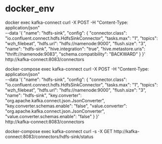 # docker_env


docker exec kafka-connect curl -X POST -H "Content-Type: application/json" \
    --data '{  "name": "hdfs-sink",  "config": {    "connector.class": "io.confluent.connect.hdfs.HdfsSinkConnector",    "tasks.max": "1",    "topics": "wzh_filebeat",    "hdfs.url": "hdfs://namenode:9000",    "flush.size": "3",    "name": "hdfs-sink",    "hive.integration": "true",    "hive.metastore.uris": "thrift://namenode:9083",    "schema.compatibility": "BACKWARD"  } }' \
    http://kafka-connect:8083/connectors


docker-compose exec kafka-connect curl -X POST -H "Content-Type: application/json" \
    --data '{     "name": "hdfs-sink",     "config": {         "connector.class": "io.confluent.connect.hdfs.HdfsSinkConnector",         "tasks.max": "1",         "topics": "wzh_filebeat",         "hdfs.url": "hdfs://namenode:9000",         "flush.size": "3",         "name": "hdfs-sink",         "key.converter": "org.apache.kafka.connect.json.JsonConverter",         "key.converter.schemas.enable": "false",         "value.converter": "org.apache.kafka.connect.json.JsonConverter",         "value.converter.schemas.enable": "false"     } }' \
    http://kafka-connect:8083/connectors

 docker-compose exec kafka-connect curl -s -X GET http://kafka-connect:8083/connectors/hdfs-sink/status